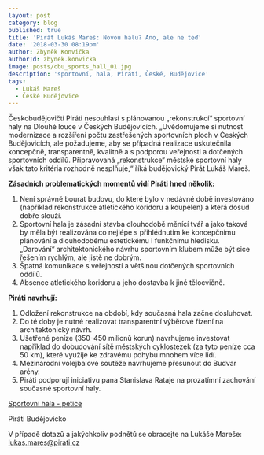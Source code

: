 ```yaml
---
layout: post
category: blog
published: true
title: 'Pirát Lukáš Mareš: Novou halu? Ano, ale ne teď'
date: '2018-03-30 08:19pm'
author: Zbyněk Konvička
authorId: zbynek.konvicka
image: posts/cbu_sports_hall_01.jpg
description: 'sportovní, hala, Piráti, České, Budějovice'
tags:
  - Lukáš Mareš
  - České Budějovice
---
```

Českobudějovičtí Piráti nesouhlasí s plánovanou „rekonstrukcí“ sportovní haly na Dlouhé louce v Českých Budějovicích. „Uvědomujeme si nutnost modernizace a rozšíření počtu zastřešených sportovních ploch v Českých Budějovicích, ale požadujeme, aby se případná realizace uskutečnila koncepčně, transparentně, kvalitně a s podporou veřejnosti a dotčených sportovních oddílů. Připravovaná „rekonstrukce“ městské sportovní haly však tato kritéria rozhodně nesplňuje,“ říká budějovický Pirát Lukáš Mareš.  

**Zásadních problematických momentů vidí Piráti hned několik:** 

1. Není správné bourat budovu, do které bylo v nedávné době investováno (například rekonstrukce atletického koridoru a koupelen) a která dosud dobře slouží.
2. Sportovní hala je zásadní stavba dlouhodobě měnící tvář a jako taková by měla být realizována co nejlépe s přihlédnutím ke koncepčnímu plánování a dlouhodobému estetickému i funkčnímu hledisku. „Darování“ architektonického návrhu sportovním klubem může být sice řešením rychlým, ale jistě ne dobrým. 
3. Špatná komunikace s veřejností a většinou dotčených sportovních oddílů.
4. Absence atletického koridoru a jeho dostavba k jiné tělocvičně. 

**Piráti navrhují:**

1. Odložení rekonstrukce na období, kdy současná hala začne dosluhovat. 
2. Do té doby je nutné realizovat transparentní výběrové řízení na architektonický návrh.
3. Ušetřené peníze (350–450 milionů korun) navrhujeme investovat například do dobudování sítě městských cyklostezek (za tyto peníze cca 50 km), které využije ke zdravému pohybu mnohem více lidí.
4. Mezinárodní volejbalové soutěže navrhujeme přesunout do Budvar arény. 
5. Piráti podporují iniciativu pana Stanislava Rataje na prozatímní zachování současné sportovní haly.

[Sportovní hala - petice](https://www.petice24.com/sportovni_hala_cb)

Piráti Budějovicko

V případě dotazů a jakýchkoliv podnětů se obracejte na Lukáše Mareše: [lukas.mares@pirati.cz](lukas.mares@pirati.cz)
